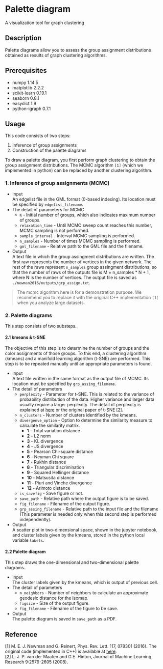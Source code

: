 Palette diagram
====

A visualization tool for graph clustering

## Description
Palette diagrams allow you to assess the group assignment distributions obtained as results of graph clustering algorithms.

## Prerequisites
* numpy 1.14.5
* matplotlib 2.2.2
* scikit-learn 0.19.1
* seaborn 0.8.1
* easydict 1.9
* python-igraph 0.7.1

## Usage
This code consists of two steps:
1. Inference of group assignments
2. Construction of the palette diagrams

To draw a palette diagram, you first perform graph clustering to obtain the group assignment distributions.
The MCMC algorithm `[1]` (which we implemented in python) can be replaced by another clustering algorithm. 

### 1. Inference of group assignments (MCMC)
* Input  
An edgelist file in the GML format (0-based indexing). Its location must be specified by `edgelist_filename`.  
* The detail of parameters for MCMC
  * `K` - Initial number of groups, which also indicates maximum number of groups.  
  * `relaxation_time` - Until MCMC sweep count reaches this number, MCMC sampling is not performed.  
  * `sample_interval` - Interval MCMC sampling is performed.   
  * `n_samples` - Number of times MCMC sampling is performed. 
  * `gml_filename` - Relative path to the GML file and the filename.
* Output  
A text file in which the group assingment distributions are written. The first raw represents the number of vertices in the given network. 
The rest of the raws represent `n_samples` group assingment distributions, so that the number of raws of the outputs file is M = n_samples * N + 1, where N is the number of vertices. The output file is saved as `./newman2016/outputs/grp_assign.txt`.

> The mcmc algorithm here is for a demonstration purpose. We recommend you to replace it with the original C++ implementation `[1]` when you analyze large datasets. 


### 2. Palette diagrams  
This step consists of two substeps. 
#### 2.1 kmeans & t-SNE  
The objective of this step is to determine the number of groups and the color assignments of those groups. 
To this end, a clustering algorithm (kmeans) and a manifold learning algorithm (t-SNE) are performed. 
This step is to be repeated manually until an appropriate parameters is found.
* Input  
A text file written in the same format as the output file of MCMC. Its location must be specified by `grp_assing_filename`.  
* The detail of parameters
  * `perplexity` - Parameter for t-SNE. This is related to the variance of probability distribution of the data. Higher variance and larger data usually require a larger perplexity. The detail of perplexity is explained at [here](https://distill.pub/2016/misread-tsne/) or the original paper of t-SNE [2].
  * `n_clusters` - Number of clusters identified by the kmeans.
  * `divergenve_option` - Option to determine the similarity measure to calculate the similarity matrix.
    * **1** - Total variation distance
    * **2** - L2 norm
    * **3** - KL divergence
    * **4** - JS divergence
    * **5** - Pearson Chi-square distance
    * **6** - Neyman Chi square
    * **7** - Rukhin distance
    * **8** - Triangular discrimination
    * **9** - Squared Hellinger distance
    * **10** - Matsusita distance
    * **11** - Piuri and Vinche divergence
    * **12** - Arimoto distance
  * `is_savefig` - Save figure or not.
  * `save_path` - Relative path where the output figure is to be saved.
  * `fig_filename` - Filename of the output figure.
  * `grp_assing_filename` - Relative path to the input file and the filename (This parameter is needed only when this second step is performed independently).
* Output  
A scatter plot in two-dimensional space, shown in the jupyter notebook, and cluster labels given by the kmeans, stored in the python local variable `labels`.
#### 2.2 Palette diagram  
This step draws the one-dimensional and two-dimensional palette diagrams.
* Input  
The cluster labels given by the kmeans, which is output of previous cell.
* The detail of parameters
  * `n_neighbors` - Number of neighbors to calculate an approximate geodesic distance for the Isomap.
  * `figsize` - Size of the output figure.
  * `fig_filename` - Filename of the figure to be save.
* Output  
The palette diagram is saved in `save_path` as a PDF.

## Reference  
[1] M. E. J. Newman and G. Reinert, Phys. Rev. Lett. 117, 078301 (2016). 
The original code (implemented in C++) is available at [here](http://www-personal.umich.edu/~mejn/).  
[2] L. J. P. van der Maaten and G.E. Hinton, Journal of Machine Learning Research 9:2579-2605 (2008).

